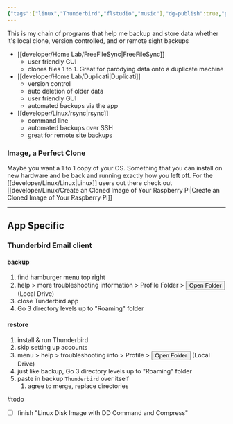 ```yaml
---
{"tags":["linux","Thunderbird","flstudio","music"],"dg-publish":true,"permalink":"/developer/Backup Solutions/","dgPassFrontmatter":true}
---
```


This is my chain of programs that help me backup and store data whether it's local clone, version controlled, and or remote sight backups

- [[developer/Home Lab/FreeFileSync\|FreeFileSync]]
	- user friendly GUI
	- clones files 1 to 1. Great for parodying data onto a duplicate machine
- [[developer/Home Lab/Duplicati\|Duplicati]]
	- version control
	- auto deletion of older data
	- user friendly GUI
	- automated backups via the app
- [[developer/Linux/rsync\|rsync]]
	- command line
	- automated backups over SSH
	- great for remote site backups
### Image, a Perfect Clone
Maybe you want a 1 to 1 copy of your OS. Something that you can install on new hardware and be back and running exactly how you left off. For the [[developer/Linux/Linux\|Linux]] users out there check out [[developer/Linux/Create an Cloned Image of Your Raspberry Pi\|Create an Cloned Image of Your Raspberry Pi]]

---
## App Specific

### Thunderbird Email client
#### backup
1. find hamburger menu top right
2. help > more troubleshooting information > Profile Folder > <button>Open Folder</button> (Local Drive)
3. close Tunderbird app
4. Go 3 directory levels up to "Roaming" folder

#### restore
1. install & run Thunderbird
2. skip setting up accounts
3. menu > help > troubleshooting info > Profile > <button>Open Folder</button> (Local Drive)
4. just like backup, Go 3 directory levels up to "Roaming" folder
5. paste in backup `Thunderbird` over itself
	1. agree to merge, replace directories


#todo
- [ ] finish "Linux Disk Image with DD Command and Compress"